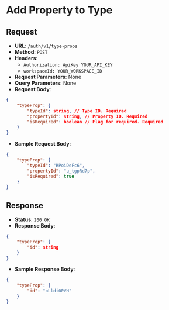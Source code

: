 # Add Property to Type

## Request
* **URL**: `/auth/v1/type-props`
* **Method**: `POST`
* **Headers**:
    * `Authorization: ApiKey YOUR_API_KEY`
    * `workspaceId: YOUR_WORKSPACE_ID`
* **Request Parameters**: None
* **Query Parameters**: None
* **Request Body**:
```json
{
    "typeProp": {
        "typeId": string, // Type ID. Required
        "propertyId": string, // Property ID. Required
        "isRequired": boolean // Flag for required. Required
    }
}
```

* **Sample Request Body**:
```json
{
    "typeProp": {
        "typeId": "RPoiDeFc6",
        "propertyId": "u_tgpRd7p",
        "isRequired": true
    }
}
```

## Response
* **Status**: `200 OK`
* **Response Body**:

```json
{
    "typeProp": {
        "id": string
    }
}
```

* **Sample Response Body**:

```json
{
    "typeProp": {
        "id": "oLldi0PVH"
    }
}
```
